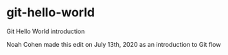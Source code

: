 # git-hello-world
Git Hello World introduction


Noah Cohen made this edit on July 13th, 2020 as an introduction to Git flow

